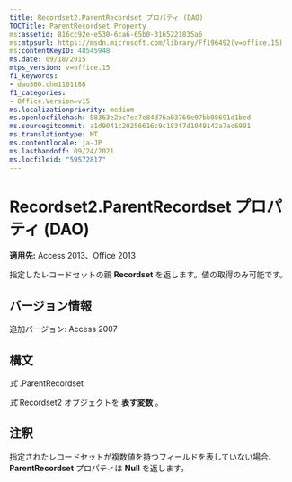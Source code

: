 ```yaml
---
title: Recordset2.ParentRecordset プロパティ (DAO)
TOCTitle: ParentRecordset Property
ms:assetid: 816cc92e-e530-6ca6-65b0-3165221835a6
ms:mtpsurl: https://msdn.microsoft.com/library/Ff196492(v=office.15)
ms:contentKeyID: 48545948
ms.date: 09/18/2015
mtps_version: v=office.15
f1_keywords:
- dao360.chm1101188
f1_categories:
- Office.Version=v15
ms.localizationpriority: medium
ms.openlocfilehash: 58363e2bc7ea7e84d76a03760e97bb08691d1bed
ms.sourcegitcommit: a1d9041c20256616c9c183f7d1049142a7ac6991
ms.translationtype: MT
ms.contentlocale: ja-JP
ms.lasthandoff: 09/24/2021
ms.locfileid: "59572817"
---
```

# <a name="recordset2parentrecordset-property-dao"></a>Recordset2.ParentRecordset プロパティ (DAO)


**適用先:** Access 2013、Office 2013 

指定したレコードセットの親 **Recordset** を返します。値の取得のみ可能です。

## <a name="version-information"></a>バージョン情報

追加バージョン: Access 2007

## <a name="syntax"></a>構文

*式* .ParentRecordset

*式* Recordset2 オブジェクトを **表す変数** 。

## <a name="remarks"></a>注釈

指定されたレコードセットが複数値を持つフィールドを表していない場合、 **ParentRecordset** プロパティは **Null** を返します。


